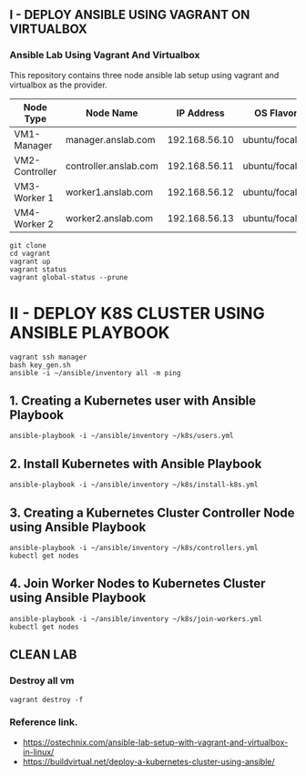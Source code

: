 ## I - DEPLOY ANSIBLE USING VAGRANT ON VIRTUALBOX
### Ansible Lab Using Vagrant And Virtualbox

This repository contains three node ansible lab setup using vagrant and virtualbox as the provider.

|    Node Type   | Node Name             |  IP Address  | OS Flavor     |
| ---------------| --------------------- |--------------|---------------|
| VM1-Manager    | manager.anslab.com    | 192.168.56.10 | ubuntu/focal64|
| VM2-Controller | controller.anslab.com | 192.168.56.11 | ubuntu/focal64|
| VM3-Worker 1   | worker1.anslab.com    | 192.168.56.12 | ubuntu/focal64|
| VM4-Worker 2   | worker2.anslab.com    | 192.168.56.13 | ubuntu/focal64|

```
git clone 
cd vagrant
vagrant up
vagrant status
vagrant global-status --prune
```
# II - DEPLOY K8S CLUSTER USING ANSIBLE PLAYBOOK
```
vagrant ssh manager
bash key_gen.sh
ansible -i ~/ansible/inventory all -m ping
```

## 1. Creating a Kubernetes user with Ansible Playbook
```
ansible-playbook -i ~/ansible/inventory ~/k8s/users.yml
```

## 2. Install Kubernetes with Ansible Playbook
```
ansible-playbook -i ~/ansible/inventory ~/k8s/install-k8s.yml
```

## 3. Creating a Kubernetes Cluster Controller Node using Ansible Playbook
```
ansible-playbook -i ~/ansible/inventory ~/k8s/controllers.yml
kubectl get nodes
```

## 4. Join Worker Nodes to Kubernetes Cluster using Ansible Playbook
```
ansible-playbook -i ~/ansible/inventory ~/k8s/join-workers.yml
kubectl get nodes
```
## CLEAN LAB
### Destroy all vm
```
vagrant destroy -f
```

### Reference link.
- https://ostechnix.com/ansible-lab-setup-with-vagrant-and-virtualbox-in-linux/
- https://buildvirtual.net/deploy-a-kubernetes-cluster-using-ansible/

